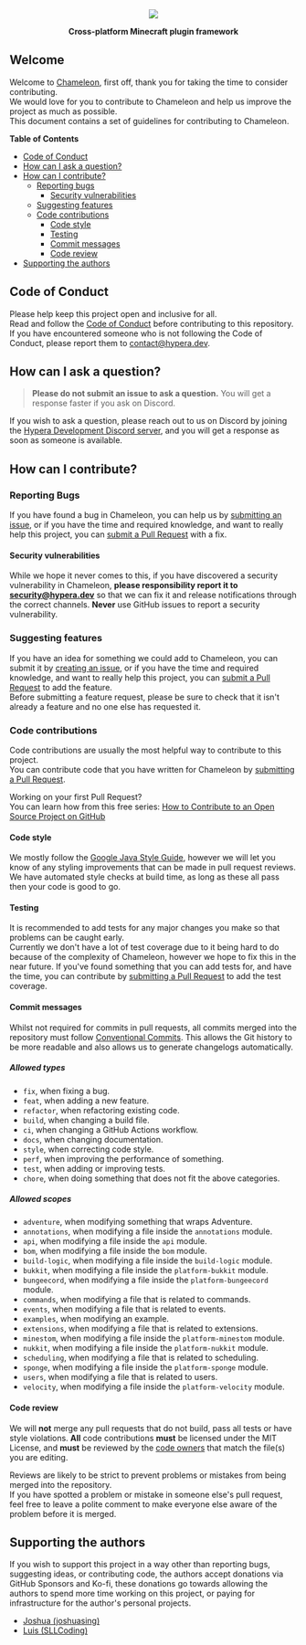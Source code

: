 <div align="center">
    <img src="https://i.hypera.dev/assets/chameleon@750x150.png" />
    <p><strong>Cross-platform Minecraft plugin framework</strong></p>
</div>

## Welcome
Welcome to [Chameleon](https://github.com/ChameleonFramework/Chameleon), first off, thank you for taking the time to consider contributing.  
We would love for you to contribute to Chameleon and help us improve the project as much as possible.  
This document contains a set of guidelines for contributing to Chameleon.

**Table of Contents**
- [Code of Conduct](#code-of-conduct)
- [How can I ask a question?](#how-can-i-ask-a-question)
- [How can I contribute?](#how-can-i-contribute)
    - [Reporting bugs](#reporting-bugs)
        - [Security vulnerabilities](#security-vulnerabilities)
    - [Suggesting features](#suggesting-features)
    - [Code contributions](#code-contributions)
        - [Code style](#code-style)
        - [Testing](#testing)
        - [Commit messages](#commit-messages)
        - [Code review](#code-review)
- [Supporting the authors](#supporting-the-authors)

## Code of Conduct
Please help keep this project open and inclusive for all.  
Read and follow the [Code of Conduct](https://github.com/ChameleonFramework/.github/blob/main/CODE_OF_CONDUCT.md) before contributing to this repository.  
If you have encountered someone who is not following the Code of Conduct, please report them to [contact@hypera.dev](mailto:contact@hypera.dev).

## How can I ask a question?
> **Please do not submit an issue to ask a question.** You will get a response faster if you ask on
> Discord.

If you wish to ask a question, please reach out to us on Discord by joining
the [Hypera Development Discord server](https://discord.hypera.dev/), and you will get a response as soon as someone is available.

## How can I contribute?

### Reporting Bugs
If you have found a bug in Chameleon, you can help us by [submitting an issue](https://github.com/ChameleonFramework/Chameleon/issues/new?template=bug_report.yml), or if you have the time and required knowledge, and want to really help this project, you can [submit a Pull Request](https://github.com/ChameleonFramework/Chameleon/compare) with a fix.

#### Security vulnerabilities
While we hope it never comes to this, if you have discovered a security vulnerability in Chameleon, 
**please responsibility report it to [security@hypera.dev](mailto:security@hypera.dev)**
so that we can fix it and release notifications through the correct channels. **Never** use GitHub issues to report a security vulnerability.

### Suggesting features
If you have an idea for something we could add to Chameleon, you can submit it by [creating an issue](https://github.com/ChameleonFramework/Chameleon/issues/new?template=feature_request.yml), or if you have the time and required knowledge, and want to really help this project, you can [submit a Pull Request](https://github.com/ChameleonFramework/Chameleon/compare) to add the feature.  
Before submitting a feature request, please be sure to check that it isn't already a feature and no one else has requested it.

### Code contributions
Code contributions are usually the most helpful way to contribute to this project.  
You can contribute code that you have written for Chameleon by [submitting a Pull Request](https://github.com/ChameleonFramework/Chameleon/compare).

Working on your first Pull Request?  
You can learn how from this free series: [How to Contribute to an Open Source Project on GitHub](https://kcd.im/pull-request)

#### Code style
We mostly follow the [Google Java Style Guide](https://google.github.io/styleguide/javaguide.html), however we will let you know of any styling improvements that can be made in pull request reviews.
We have automated style checks at build time, as long as these all pass then your code is good to go.

#### Testing
It is recommended to add tests for any major changes you make so that problems can be caught early.  
Currently we don't have a lot of test coverage due to it being hard to do because of the complexity of Chameleon, however we hope to fix this in the near future. If you've found something that you can add tests for, and have the time, you can contribute by [submitting a Pull Request](https://github.com/ChameleonFramework/Chameleon/compare) to add the test coverage.

#### Commit messages
Whilst not required for commits in pull requests, all commits merged into the repository must follow [Conventional Commits](https://www.conventionalcommits.org/en/v1.0.0/).
This allows the Git history to be more readable and also allows us to generate changelogs automatically.

##### Allowed types
 - `fix`, when fixing a bug.
 - `feat`, when adding a new feature.
 - `refactor`, when refactoring existing code.
 - `build`, when changing a build file.
 - `ci`, when changing a GitHub Actions workflow.
 - `docs`, when changing documentation.
 - `style`, when correcting code style.
 - `perf`, when improving the performance of something.
 - `test`, when adding or improving tests.
 - `chore`, when doing something that does not fit the above categories.

##### Allowed scopes
 - `adventure`, when modifying something that wraps Adventure.
 - `annotations`, when modifying a file inside the `annotations` module.
 - `api`, when modifying a file inside the `api` module.
 - `bom`, when modifying a file inside the `bom` module.
 - `build-logic`, when modifying a file inside the `build-logic` module.
 - `bukkit`, when modifying a file inside the `platform-bukkit` module.
 - `bungeecord`, when modifying a file inside the `platform-bungeecord` module.
 - `commands`, when modifying a file that is related to commands.
 - `events`, when modifying a file that is related to events.
 - `examples`, when modifying an example.
 - `extensions`, when modifying a file that is related to extensions.
 - `minestom`, when modifying a file inside the `platform-minestom` module.
 - `nukkit`, when modifying a file inside the `platform-nukkit` module.
 - `scheduling`, when modifying a file that is related to scheduling.
 - `sponge`, when modifying a file inside the `platform-sponge` module.
 - `users`, when modifying a file that is related to users.
 - `velocity`, when modifying a file inside the `platform-velocity` module.

#### Code review
We will **not** merge any pull requests that do not build, pass all tests or have style violations.
**All** code contributions **must** be licensed under the MIT License, and **must** be reviewed by the [code owners](https://github.com/ChameleonFramework/Chameleon/blob/main/.github/CODEOWNERS) that match the file(s) you are editing.

Reviews are likely to be strict to prevent problems or mistakes from being merged into the repository.  
If you have spotted a problem or mistake in someone else's pull request, feel free to leave a polite comment to make everyone else aware of the problem before it is merged.

## Supporting the authors
If you wish to support this project in a way other than reporting bugs, suggesting ideas, or contributing code, the authors accept donations via GitHub Sponsors and Ko-fi, these donations go towards allowing the authors to spend more time working on this project, or paying for infrastructure for the author's personal projects.
 - [Joshua (joshuasing)](https://github.com/sponsors/joshuasing)
 - [Luis (SLLCoding)](https://ko-fi.com/SLLCoding)